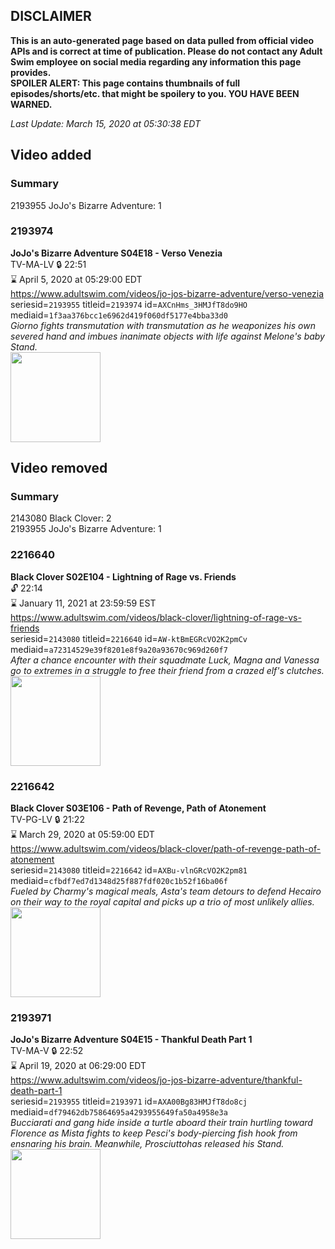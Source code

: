## DISCLAIMER
**This is an auto-generated page based on data pulled from official video APIs and is correct at time of publication. Please do not contact any Adult Swim employee on social media regarding any information this page provides.**  
**SPOILER ALERT: This page contains thumbnails of full episodes/shorts/etc. that might be spoilery to you. YOU HAVE BEEN WARNED.**  

_Last Update: March 15, 2020 at 05:30:38 EDT_
## Video added
### Summary
2193955 JoJo's Bizarre Adventure: 1  
### 2193974
**JoJo's Bizarre Adventure S04E18 - Verso Venezia**  
TV-MA-LV 🔒 22:51  
⌛ April 5, 2020 at 05:29:00 EDT  
https://www.adultswim.com/videos/jo-jos-bizarre-adventure/verso-venezia  
seriesid=`2193955` titleid=`2193974` id=`AXCnHms_3HMJfT8do9HO` mediaid=`1f3aa376bcc1e6962d419f060df5177e4bba33d0`  
_Giorno fights transmutation with transmutation as he weaponizes his own severed hand and imbues inanimate objects with life against Melone's baby Stand._  
<a href="https://media.cdn.adultswim.com/uploads/20200304/thumbnails/2_20341455486-jojo_goldenwind_018.jpg"><img src="https://media.cdn.adultswim.com/uploads/20200304/thumbnails/2_20341455486-jojo_goldenwind_018.jpg" height="144px" /></a>
## Video removed
### Summary
2143080 Black Clover: 2  
2193955 JoJo's Bizarre Adventure: 1  
### 2216640
**Black Clover S02E104 - Lightning of Rage vs. Friends**  
 🔓 22:14  
⌛ January 11, 2021 at 23:59:59 EST  
https://www.adultswim.com/videos/black-clover/lightning-of-rage-vs-friends  
seriesid=`2143080` titleid=`2216640` id=`AW-ktBmEGRcVO2K2pmCv` mediaid=`a72314529e39f8201e8f9a20a93670c969d260f7`  
_After a chance encounter with their squadmate Luck, Magna and Vanessa go to extremes in a struggle to free their friend from a crazed elf's clutches._  
<a href="https://media.cdn.adultswim.com/uploads/20200204/thumbnails/2_20241444531-BlackClover_104.jpg"><img src="https://media.cdn.adultswim.com/uploads/20200204/thumbnails/2_20241444531-BlackClover_104.jpg" height="144px" /></a>
### 2216642
**Black Clover S03E106 - Path of Revenge, Path of Atonement**  
TV-PG-LV 🔒 21:22  
⌛ March 29, 2020 at 05:59:00 EDT  
https://www.adultswim.com/videos/black-clover/path-of-revenge-path-of-atonement  
seriesid=`2143080` titleid=`2216642` id=`AXBu-vlnGRcVO2K2pm81` mediaid=`cfbdf7ed7d1348d25f887fdf020c1b52f16ba06f`  
_Fueled by Charmy's magical meals, Asta's team detours to defend Hecairo on their way to the royal capital and picks up a trio of most unlikely allies._  
<a href="https://media.cdn.adultswim.com/uploads/20200224/thumbnails/2_202241043429-BlackClover_106.jpg"><img src="https://media.cdn.adultswim.com/uploads/20200224/thumbnails/2_202241043429-BlackClover_106.jpg" height="144px" /></a>
### 2193971
**JoJo's Bizarre Adventure S04E15 - Thankful Death Part 1**  
TV-MA-V 🔒 22:52  
⌛ April 19, 2020 at 06:29:00 EDT  
https://www.adultswim.com/videos/jo-jos-bizarre-adventure/thankful-death-part-1  
seriesid=`2193955` titleid=`2193971` id=`AXA00Bg83HMJfT8do8cj` mediaid=`df79462db75864695a4293955649fa50a4958e3a`  
_Bucciarati and gang hide inside a turtle aboard their train hurtling toward Florence as Mista fights to keep Pesci's body-piercing fish hook from ensnaring his brain. Meanwhile, Prosciuttohas released his Stand._  
<a href="https://media.cdn.adultswim.com/uploads/20200211/thumbnails/2_202111013332-jojo_goldenwind_015.jpg"><img src="https://media.cdn.adultswim.com/uploads/20200211/thumbnails/2_202111013332-jojo_goldenwind_015.jpg" height="144px" /></a>
